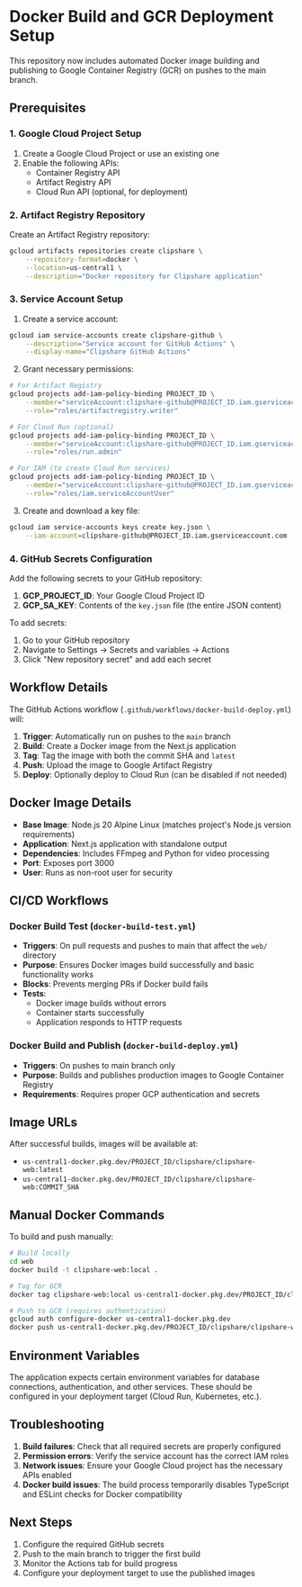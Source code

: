 # Docker Build and GCR Deployment Setup

This repository now includes automated Docker image building and publishing to Google Container Registry (GCR) on pushes to the main branch.

## Prerequisites

### 1. Google Cloud Project Setup

1. Create a Google Cloud Project or use an existing one
2. Enable the following APIs:
   - Container Registry API
   - Artifact Registry API
   - Cloud Run API (optional, for deployment)

### 2. Artifact Registry Repository

Create an Artifact Registry repository:

```bash
gcloud artifacts repositories create clipshare \
    --repository-format=docker \
    --location=us-central1 \
    --description="Docker repository for Clipshare application"
```

### 3. Service Account Setup

1. Create a service account:
```bash
gcloud iam service-accounts create clipshare-github \
    --description="Service account for GitHub Actions" \
    --display-name="Clipshare GitHub Actions"
```

2. Grant necessary permissions:
```bash
# For Artifact Registry
gcloud projects add-iam-policy-binding PROJECT_ID \
    --member="serviceAccount:clipshare-github@PROJECT_ID.iam.gserviceaccount.com" \
    --role="roles/artifactregistry.writer"

# For Cloud Run (optional)
gcloud projects add-iam-policy-binding PROJECT_ID \
    --member="serviceAccount:clipshare-github@PROJECT_ID.iam.gserviceaccount.com" \
    --role="roles/run.admin"

# For IAM (to create Cloud Run services)
gcloud projects add-iam-policy-binding PROJECT_ID \
    --member="serviceAccount:clipshare-github@PROJECT_ID.iam.gserviceaccount.com" \
    --role="roles/iam.serviceAccountUser"
```

3. Create and download a key file:
```bash
gcloud iam service-accounts keys create key.json \
    --iam-account=clipshare-github@PROJECT_ID.iam.gserviceaccount.com
```

### 4. GitHub Secrets Configuration

Add the following secrets to your GitHub repository:

1. **GCP_PROJECT_ID**: Your Google Cloud Project ID
2. **GCP_SA_KEY**: Contents of the `key.json` file (the entire JSON content)

To add secrets:
1. Go to your GitHub repository
2. Navigate to Settings → Secrets and variables → Actions
3. Click "New repository secret" and add each secret

## Workflow Details

The GitHub Actions workflow (`.github/workflows/docker-build-deploy.yml`) will:

1. **Trigger**: Automatically run on pushes to the `main` branch
2. **Build**: Create a Docker image from the Next.js application
3. **Tag**: Tag the image with both the commit SHA and `latest`
4. **Push**: Upload the image to Google Artifact Registry
5. **Deploy**: Optionally deploy to Cloud Run (can be disabled if not needed)

## Docker Image Details

- **Base Image**: Node.js 20 Alpine Linux (matches project's Node.js version requirements)
- **Application**: Next.js application with standalone output
- **Dependencies**: Includes FFmpeg and Python for video processing
- **Port**: Exposes port 3000
- **User**: Runs as non-root user for security

## CI/CD Workflows

### Docker Build Test (`docker-build-test.yml`)
- **Triggers**: On pull requests and pushes to main that affect the `web/` directory
- **Purpose**: Ensures Docker images build successfully and basic functionality works
- **Blocks**: Prevents merging PRs if Docker build fails
- **Tests**: 
  - Docker image builds without errors
  - Container starts successfully
  - Application responds to HTTP requests

### Docker Build and Publish (`docker-build-deploy.yml`)
- **Triggers**: On pushes to main branch only
- **Purpose**: Builds and publishes production images to Google Container Registry
- **Requirements**: Requires proper GCP authentication and secrets

## Image URLs

After successful builds, images will be available at:
- `us-central1-docker.pkg.dev/PROJECT_ID/clipshare/clipshare-web:latest`
- `us-central1-docker.pkg.dev/PROJECT_ID/clipshare/clipshare-web:COMMIT_SHA`

## Manual Docker Commands

To build and push manually:

```bash
# Build locally
cd web
docker build -t clipshare-web:local .

# Tag for GCR
docker tag clipshare-web:local us-central1-docker.pkg.dev/PROJECT_ID/clipshare/clipshare-web:manual

# Push to GCR (requires authentication)
gcloud auth configure-docker us-central1-docker.pkg.dev
docker push us-central1-docker.pkg.dev/PROJECT_ID/clipshare/clipshare-web:manual
```

## Environment Variables

The application expects certain environment variables for database connections, authentication, and other services. These should be configured in your deployment target (Cloud Run, Kubernetes, etc.).

## Troubleshooting

1. **Build failures**: Check that all required secrets are properly configured
2. **Permission errors**: Verify the service account has the correct IAM roles
3. **Network issues**: Ensure your Google Cloud project has the necessary APIs enabled
4. **Docker build issues**: The build process temporarily disables TypeScript and ESLint checks for Docker compatibility

## Next Steps

1. Configure the required GitHub secrets
2. Push to the main branch to trigger the first build
3. Monitor the Actions tab for build progress
4. Configure your deployment target to use the published images